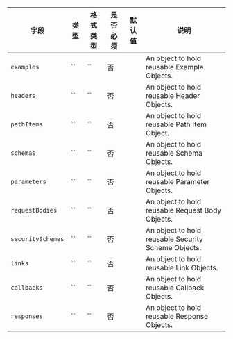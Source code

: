 | 字段 | 类型 | 格式类型 | 是否必须 | 默认值 | 说明 |
|---|---|---|---|---|---|
| `examples` | `` | `` | 否 |  | An object to hold reusable Example Objects. |
| `headers` | `` | `` | 否 |  | An object to hold reusable Header Objects. |
| `pathItems` | `` | `` | 否 |  | An object to hold reusable Path Item Object. |
| `schemas` | `` | `` | 否 |  | An object to hold reusable Schema Objects. |
| `parameters` | `` | `` | 否 |  | An object to hold reusable Parameter Objects. |
| `requestBodies` | `` | `` | 否 |  | An object to hold reusable Request Body Objects. |
| `securitySchemes` | `` | `` | 否 |  | An object to hold reusable Security Scheme Objects. |
| `links` | `` | `` | 否 |  | An object to hold reusable Link Objects. |
| `callbacks` | `` | `` | 否 |  | An object to hold reusable Callback Objects. |
| `responses` | `` | `` | 否 |  | An object to hold reusable Response Objects. |
